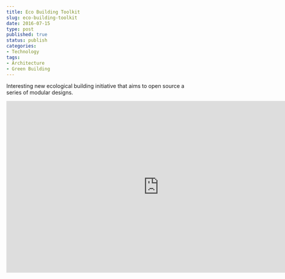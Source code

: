 ```yaml
---
title: Eco Building Toolkit
slug: eco-building-toolkit
date: 2016-07-15
type: post
published: true
status: publish
categories:
- Technology
tags:
- Architecture
- Green Building
---
```

<p>Interesting new ecological building initiative that aims to open source a series of modular designs.</p>

<p><iframe src="https://www.kickstarter.com/projects/622508883/open-building-institute-eco-building-toolkit/widget/video.html" width="800" height="450" frameborder="0" scrolling="no"><br />
</iframe></p>
